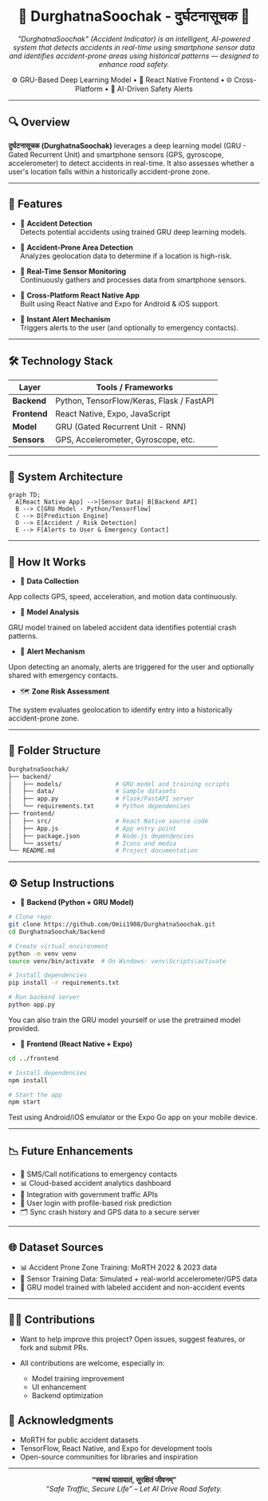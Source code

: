 <h1 align="center">🚨 DurghatnaSoochak - दुर्घटनासूचक 🚨</h1>

<p align="center">
  <em>"DurghatnaSoochak" (Accident Indicator) is an intelligent, AI-powered system that detects accidents in real-time using smartphone sensor data and identifies accident-prone areas using historical patterns — designed to enhance road safety.</em>
</p>

<p align="center">
  ⚙️ GRU-Based Deep Learning Model • 📱 React Native Frontend • 🌐 Cross-Platform • 🧠 AI-Driven Safety Alerts
</p>

---

## 🔍 Overview

**दुर्घटनासूचक (DurghatnaSoochak)** leverages a deep learning model (GRU - Gated Recurrent Unit) and smartphone sensors (GPS, gyroscope, accelerometer) to detect accidents in real-time. It also assesses whether a user's location falls within a historically accident-prone zone.

---

## 🚀 Features

- 🧠 **Accident Detection**  
  Detects potential accidents using trained GRU deep learning models.

- 📍 **Accident-Prone Area Detection**  
  Analyzes geolocation data to determine if a location is high-risk.

- 📡 **Real-Time Sensor Monitoring**  
  Continuously gathers and processes data from smartphone sensors.

- 📲 **Cross-Platform React Native App**  
  Built using React Native and Expo for Android & iOS support.

- 📢 **Instant Alert Mechanism**  
  Triggers alerts to the user (and optionally to emergency contacts).

---

## 🛠️ Technology Stack

| Layer       | Tools / Frameworks                     |
|-------------|----------------------------------------|
| **Backend** | Python, TensorFlow/Keras, Flask / FastAPI |
| **Frontend**| React Native, Expo, JavaScript         |
| **Model**   | GRU (Gated Recurrent Unit - RNN)       |
| **Sensors** | GPS, Accelerometer, Gyroscope, etc.    |

---

## 🧠 System Architecture

```mermaid
graph TD;
  A[React Native App] -->|Sensor Data| B[Backend API]
  B --> C[GRU Model - Python/TensorFlow]
  C --> D[Prediction Engine]
  D --> E[Accident / Risk Detection]
  E --> F[Alerts to User & Emergency Contact]
```

---

## 🧩 How It Works
- 📱 **Data Collection**

App collects GPS, speed, acceleration, and motion data continuously.

- 🧠 **Model Analysis**

GRU model trained on labeled accident data identifies potential crash patterns.

- 📢 **Alert Mechanism**

Upon detecting an anomaly, alerts are triggered for the user and optionally shared with emergency contacts.

- 🗺️ **Zone Risk Assessment**

The system evaluates geolocation to identify entry into a historically accident-prone zone.

---

## 📁 Folder Structure

```Bash
DurghatnaSoochak/
├── backend/
│   ├── models/               # GRU model and training scripts
│   ├── data/                 # Sample datasets
│   ├── app.py                # Flask/FastAPI server
│   └── requirements.txt      # Python dependencies
├── frontend/
│   ├── src/                  # React Native source code
│   ├── App.js                # App entry point
│   ├── package.json          # Node.js dependencies
│   └── assets/               # Icons and media
└── README.md                 # Project documentation
```

---

## ⚙️ Setup Instructions

- 🧠 **Backend (Python + GRU Model)**

```bash
# Clone repo
git clone https://github.com/Omii1908/DurghatnaSoochak.git
cd DurghatnaSoochak/backend

# Create virtual environment
python -m venv venv
source venv/bin/activate  # On Windows: venv\Scripts\activate

# Install dependencies
pip install -r requirements.txt

# Run backend server
python app.py
```
You can also train the GRU model yourself or use the pretrained model provided.

- 📲 **Frontend (React Native + Expo)**

```bash
cd ../frontend

# Install dependencies
npm install

# Start the app
npm start
```
Test using Android/iOS emulator or the Expo Go app on your mobile device.

---

## 📉 Future Enhancements
- 🔗 SMS/Call notifications to emergency contacts
- 📊 Cloud-based accident analytics dashboard
- 📁 Integration with government traffic APIs
- 🔐 User login with profile-based risk prediction
- 🗂️ Sync crash history and GPS data to a secure server

---

## 🌐 Dataset Sources
- 📊 Accident Prone Zone Training: MoRTH 2022 & 2023 data
- 📱 Sensor Training Data: Simulated + real-world accelerometer/GPS data
- 🧪 GRU model trained with labeled accident and non-accident events

---

## 👨‍💻 Contributions
- Want to help improve this project? Open issues, suggest features, or fork and submit PRs.

- All contributions are welcome, especially in:
  - Model training improvement
  -  UI enhancement
  -  Backend optimization

## 🙏 Acknowledgments
- MoRTH for public accident datasets
- TensorFlow, React Native, and Expo for development tools
- Open-source communities for libraries and inspiration

---

<p align="center"> <strong>“स्वस्थं यातायातं, सुरक्षितं जीवनम्”</strong><br> <em>“Safe Traffic, Secure Life” – Let AI Drive Road Safety.</em> </p>

